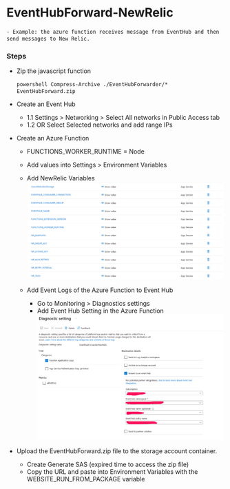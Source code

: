 # EventHubForward-NewRelic
    - Example: the azure function receives message from EventHub and then send messages to New Relic.

### Steps
+ Zip the javascript function
    ```
    powershell Compress-Archive ./EventHubForwarder/* EventHubForward.zip
    ```

+ Create an Event Hub
    + 1.1 Settings > Networking > Select All networks in Public Access tab
    + 1.2 OR Select Selected networks and add range IPs

+ Create an Azure Function
    + FUNCTIONS_WORKER_RUNTIME = Node
    + Add values into Settings > Environment Variables
    + Add NewRelic Variables
    ![NewRelic Variables](./Images/newrelic-variables.png)

    + Add Event Logs of the Azure Function to Event Hub
        + Go to Monitoring > Diagnostics settings
        + Add Event Hub Setting in the Azure Function
        ![Event Hub Setting](./Images/event-hub-settings.png)

+ Upload the EventHubForward.zip file to the storage account container.
    + Create Generate SAS (expired time to access the zip file)
    + Copy the URL and paste into Environment Variables with the WEBSITE_RUN_FROM_PACKAGE variable
